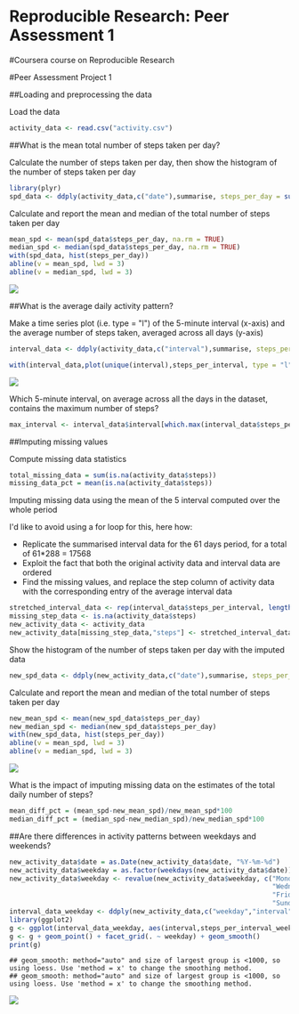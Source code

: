 # Reproducible Research: Peer Assessment 1

#Coursera course on Reproducible Research 

#Peer Assessment Project 1 

##Loading and preprocessing the data

Load the data


```r
activity_data <- read.csv("activity.csv")
```

##What is the mean total number of steps taken per day?

Calculate the number of steps taken per day, then show the histogram of the number of steps taken per day

```r
library(plyr)
spd_data <- ddply(activity_data,c("date"),summarise, steps_per_day = sum(steps)) # using ddply
```

Calculate and report the mean and median of the total number of steps taken per day


```r
mean_spd <- mean(spd_data$steps_per_day, na.rm = TRUE)
median_spd <- median(spd_data$steps_per_day, na.rm = TRUE)
with(spd_data, hist(steps_per_day))
abline(v = mean_spd, lwd = 3)
abline(v = median_spd, lwd = 3)
```

![](Project1_files/figure-html/unnamed-chunk-3-1.png) 

##What is the average daily activity pattern?

Make a time series plot (i.e. type = "l") of the 5-minute interval (x-axis) and the average number of steps taken, averaged across all days (y-axis)


```r
interval_data <- ddply(activity_data,c("interval"),summarise, steps_per_interval = mean(steps, na.rm = TRUE)) # using ddply

with(interval_data,plot(unique(interval),steps_per_interval, type = "l",xlab = "Time", ylab = "Steps per day"))
```

![](Project1_files/figure-html/unnamed-chunk-4-1.png) 

Which 5-minute interval, on average across all the days in the dataset, contains the maximum number of steps?

```r
max_interval <- interval_data$interval[which.max(interval_data$steps_per_interval)]
```


##Imputing missing values

Compute missing data statistics

```r
total_missing_data = sum(is.na(activity_data$steps))
missing_data_pct = mean(is.na(activity_data$steps))
```

Imputing missing data using the mean of the 5 interval computed over the whole period

I'd like to avoid using a for loop for this, here how:

- Replicate the summarised interval data for the 61 days period, for a total of 61*288 = 17568
- Exploit the fact that both the original activity data and interval data are ordered
- Find the missing values, and replace the step column of activity data with the corresponding entry of the average interval data


```r
stretched_interval_data <- rep(interval_data$steps_per_interval, length(unique(activity_data$date)))
missing_step_data <- is.na(activity_data$steps)
new_activity_data <- activity_data
new_activity_data[missing_step_data,"steps"] <- stretched_interval_data[missing_step_data]
```

Show the histogram of the number of steps taken per day with the imputed data

```r
new_spd_data <- ddply(new_activity_data,c("date"),summarise, steps_per_day = sum(steps)) # using ddply
```

Calculate and report the mean and median of the total number of steps taken per day


```r
new_mean_spd <- mean(new_spd_data$steps_per_day)
new_median_spd <- median(new_spd_data$steps_per_day)
with(new_spd_data, hist(steps_per_day))
abline(v = mean_spd, lwd = 3)
abline(v = median_spd, lwd = 3)
```

![](Project1_files/figure-html/unnamed-chunk-9-1.png) 

What is the impact of imputing missing data on the estimates of the total daily number of steps?


```r
mean_diff_pct = (mean_spd-new_mean_spd)/new_mean_spd*100
median_diff_pct = (median_spd-new_median_spd)/new_median_spd*100
```
##Are there differences in activity patterns between weekdays and weekends?


```r
new_activity_data$date = as.Date(new_activity_data$date, "%Y-%m-%d")
new_activity_data$weekday = as.factor(weekdays(new_activity_data$date))
new_activity_data$weekday <- revalue(new_activity_data$weekday, c("Monday"= "weekday","Tuesday"= "weekday",
                                                                  "Wednesday"= "weekday","Thursday"= "weekday",
                                                                  "Friday"= "weekday","Saturday"= "weekend",
                                                                  "Sunday"= "weekend"))
interval_data_weekday <- ddply(new_activity_data,c("weekday","interval"),summarise, steps_per_interval_weekday = mean(steps, na.rm = TRUE)) # using ddply
library(ggplot2)
g <- ggplot(interval_data_weekday, aes(interval,steps_per_interval_weekday))
g <- g + geom_point() + facet_grid(. ~ weekday) + geom_smooth()
print(g)
```

```
## geom_smooth: method="auto" and size of largest group is <1000, so using loess. Use 'method = x' to change the smoothing method.
## geom_smooth: method="auto" and size of largest group is <1000, so using loess. Use 'method = x' to change the smoothing method.
```

![](Project1_files/figure-html/unnamed-chunk-11-1.png) 
